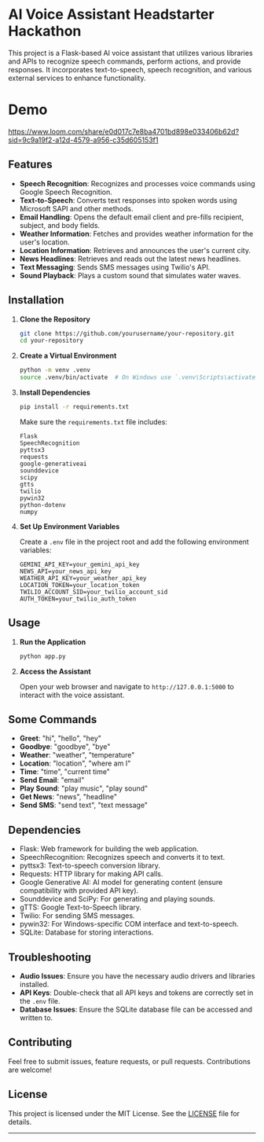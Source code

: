 # AI Voice Assistant Headstarter Hackathon

This project is a Flask-based AI voice assistant that utilizes various libraries and APIs to recognize speech commands, perform actions, and provide responses. It incorporates text-to-speech, speech recognition, and various external services to enhance functionality.
# Demo
https://www.loom.com/share/e0d017c7e8ba4701bd898e033406b62d?sid=9c9a19f2-a12d-4579-a956-c35d605153f1

## Features

- **Speech Recognition**: Recognizes and processes voice commands using Google Speech Recognition.
- **Text-to-Speech**: Converts text responses into spoken words using Microsoft SAPI and other methods.
- **Email Handling**: Opens the default email client and pre-fills recipient, subject, and body fields.
- **Weather Information**: Fetches and provides weather information for the user's location.
- **Location Information**: Retrieves and announces the user's current city.
- **News Headlines**: Retrieves and reads out the latest news headlines.
- **Text Messaging**: Sends SMS messages using Twilio's API.
- **Sound Playback**: Plays a custom sound that simulates water waves.

## Installation

1. **Clone the Repository**

   ```bash
   git clone https://github.com/yourusername/your-repository.git
   cd your-repository
   ```

2. **Create a Virtual Environment**

   ```bash
   python -m venv .venv
   source .venv/bin/activate  # On Windows use `.venv\Scripts\activate`
   ```

3. **Install Dependencies**

   ```bash
   pip install -r requirements.txt
   ```

   Make sure the `requirements.txt` file includes:
   ```
   Flask
   SpeechRecognition
   pyttsx3
   requests
   google-generativeai
   sounddevice
   scipy
   gtts
   twilio
   pywin32
   python-dotenv
   numpy
   ```

4. **Set Up Environment Variables**

   Create a `.env` file in the project root and add the following environment variables:

   ```
   GEMINI_API_KEY=your_gemini_api_key
   NEWS_API=your_news_api_key
   WEATHER_API_KEY=your_weather_api_key
   LOCATION_TOKEN=your_location_token
   TWILIO_ACCOUNT_SID=your_twilio_account_sid
   AUTH_TOKEN=your_twilio_auth_token
   ```

## Usage

1. **Run the Application**

   ```bash
   python app.py
   ```

2. **Access the Assistant**

   Open your web browser and navigate to `http://127.0.0.1:5000` to interact with the voice assistant.

## Some Commands

- **Greet**: "hi", "hello", "hey"
- **Goodbye**: "goodbye", "bye"
- **Weather**: "weather", "temperature"
- **Location**: "location", "where am I"
- **Time**: "time", "current time"
- **Send Email**: "email"
- **Play Sound**: "play music", "play sound"
- **Get News**: "news", "headline"
- **Send SMS**: "send text", "text message"

## Dependencies

- Flask: Web framework for building the web application.
- SpeechRecognition: Recognizes speech and converts it to text.
- pyttsx3: Text-to-speech conversion library.
- Requests: HTTP library for making API calls.
- Google Generative AI: AI model for generating content (ensure compatibility with provided API key).
- Sounddevice and SciPy: For generating and playing sounds.
- gTTS: Google Text-to-Speech library.
- Twilio: For sending SMS messages.
- pywin32: For Windows-specific COM interface and text-to-speech.
- SQLite: Database for storing interactions.

## Troubleshooting

- **Audio Issues**: Ensure you have the necessary audio drivers and libraries installed.
- **API Keys**: Double-check that all API keys and tokens are correctly set in the `.env` file.
- **Database Issues**: Ensure the SQLite database file can be accessed and written to.

## Contributing

Feel free to submit issues, feature requests, or pull requests. Contributions are welcome!

## License

This project is licensed under the MIT License. See the [LICENSE](LICENSE) file for details.

---

